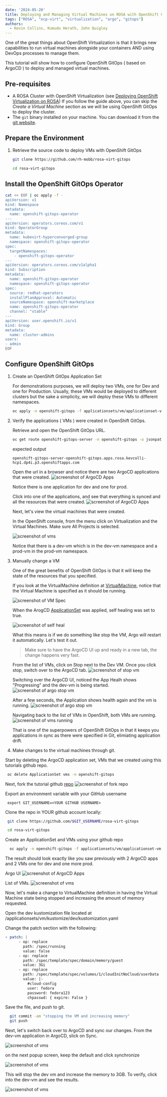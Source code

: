 ```yaml
---
date: '2024-05-20'
title: Deploying and Managing Virtual Machines on ROSA with OpenShift GitOps
tags: ["ROSA", "ocp-virt", "virtualization", "argo", "gitops"]
authors:
  - Kevin Collins, Kumudu Herath, John Quigley
---
```


One of the great things about OpenShift Virtualization is that it brings new capabilities to run virtual machines alongside your containers AND using DevOps processes to manage them.

This tutorial will show how to configure OpenShift GitOps ( based on ArgoCD ) to deploy and managed virtual machines.

## Pre-requisites

* A ROSA Cluster with OpenShift Virtualization (see [Deploying OpenShift Virtualization on ROSA](/experts/rosa/ocp-virt/basic/))
If you follow the guide above, you can skip the *Create a Virtual Machine* section as we will be using OpenShift GitOps to deploy the cluster.
* The `git` binary installed on your machine.  You can download it from the [git website](https://git-scm.com/downloads).


## Prepare the Environment

1. Retrieve the source code to deploy VMs with OpenShift GitOps

    ```bash
    git clone https://github.com/rh-mobb/rosa-virt-gitops

    cd rosa-virt-gitops
    ```


## Install the OpenShift GitOps Operator

```bash
cat << EOF | oc apply -f -
apiVersion: v1
kind: Namespace
metadata:
  name: openshift-gitops-operator
---
apiVersion: operators.coreos.com/v1
kind: OperatorGroup
metadata:
  name: kubevirt-hyperconverged-group
  namespace: openshift-gitops-operator
spec:
  targetNamespaces:
    - openshift-gitops-operator
---
apiVersion: operators.coreos.com/v1alpha1
kind: Subscription
metadata:
  name: openshift-gitops-operator
  namespace: openshift-gitops-operator
spec:
  source: redhat-operators
  installPlanApproval: Automatic
  sourceNamespace: openshift-marketplace
  name: openshift-gitops-operator
  channel: "stable"
---
apiVersion: user.openshift.io/v1
kind: Group
metadata:
  name: cluster-admins
users:
- admin
EOF
```

## Configure OpenShift GitOps

1. Create an OpenShift GitOps Application Set

    For demonstrations purposes, we will deploy two VMs, one for Dev and one for Production.  Usually, these VMs would be deployed to different clusters but the sake a simplicity, we will deploy these VMs to different namespaces.

    ```bash
    oc apply -n openshift-gitops -f applicationsets/vm/applicationset-vm.yaml
    ```

2. Verify the applications ( VMs ) were created in OpenShift GitOps.

    Retrieve and open the OpenShift GitOps URL.
    ```bash
    oc get route openshift-gitops-server -n openshift-gitops -o jsonpath='{.spec.host}{"\n"}'
    ```

    expected output
    ```text
    openshift-gitops-server-openshift-gitops.apps.rosa.kevcolli-hcp1.dp4i.p3.openshiftapps.com
    ```

    Open the url in a browser and notice there are two ArgoCD applications that were created.
    ![screenshot of ArgoCD Apps](./images/argo-vms.png)

    Notice there is one application for dev and one for prod.

    Click into one of the applications, and see that everything is synced and all the resources that were created.
    ![screenshot of ArgoCD Apps](./images/argo-dev-vm.png)

    Next, let's view the virtual machines that were created.

    In the OpenShift console, from the menu click on Virtualization and the Virtual Machines.   Make sure All Projects is selected.

    ![screenshot of vms](./images/vm-list.png)

    Notice that there is a dev-vm which is in the dev-vm namespace and a prod-vm in the prod-vm namespace.

3. Manually change a VM

    One of the great benefits of OpenShift GitOps is that it will keep the state of the resources that you specified.  

    If you look at the VirtualMachine definition at 
    [VirtualMachine](https://raw.githubusercontent.com/rh-mobb/rosa-virt-gitops/main/applicationsets/vm/kustomize/base/virtualmachine.yaml), notice that the Virtual Machine is specified as it should be running.

    ![screenshot of VM Spec](./images/vm-running.png)

    When the ArogCD [ApplicationSet](https://raw.githubusercontent.com/rh-mobb/rosa-virt-gitops/main/applicationsets/vm/applicationset-vm.yaml) was applied, self healing was set to true.


    ![screenshot of self heal](./images/argo-self-heal.png)

    What this means is if we do something like stop the VM, Argo will restart it automatically.  Let's test it out.

    > Make sure to have the ArgoCD UI up and ready in a new tab, the change happens very fast.  

    From the list of VMs, click on Stop next to the Dev VM.  Once you click stop, switch over to the ArgoCD tab.
    ![screenshot of stop vm](./images/argo-stop-vm.png)

    Switching over the ArgoCD UI, noticed the App Healh shows "Progressing" and the dev-vm is being started.
    ![screenshot of argo stop vm](./images/argo-vm-stopped.png)

    After a few seconds, the Application shows health again and the vm is running.
    ![screenshot of argo stop vm](./images/argo-vm-restarted.png)

    Navigating back to the list of VMs in OpenShift, both VMs are running.
    ![screenshot of vms running](./images/vms-running.png)

    That is one of the superpowers of OpenShift GitOps in that it keeps you applications in sync as there were specified in Git, elimiating application drift.

4. Make changes to the virtual machines through git.

Start by deleting the ArgoCD application set, VMs that we created using this tutorials github repo.

```bash
 oc delete ApplicationSet vms -n openshift-gitops
```

Next, fork the tutorial github [repo](https://github.com/rh-mobb/rosa-virt-gitops)
![screenshot of fork repo](./images/fork-repo.png)

Export an environment variable with your GitHub username
```
 export GIT_USERNAME=<YOUR GITHUB USERNAME>
```

Clone the repo in YOUR github account locally:
```bash
 git clone https://github.com/$GIT_USERNAME/rosa-virt-gitops

 cd rosa-virt-gitops
```

Create an ApplicationSet and VMs using your github repo
```bash
  oc apply -n openshift-gitops -f applicationsets/vm/applicationset-vm.yaml
```

The result should look exactly like you saw previously with 2 ArgoCD apps and 2 VMs one for dev and one more prod.

Argo UI
![screenshot of ArgoCD Apps](./images/argo-dev-vm.png)    

List of VMs.
![screenshot of vms](./images/vm-list.png)

Now, let's make a change to VirtualMachine definition in having the Virtual Machine state being stopped and increasing the amount of memory requested.

Open the dev kustomization file located at
/applicationsets/vm/kustomize/dev/kustomization.yaml

Change the patch section with the following:
```yaml
- patch: |
      - op: replace
        path: /spec/running
        value: false
      - op: replace
        path: /spec/template/spec/domain/memory/guest
        value: 3Gi
      - op: replace
        path: /spec/template/spec/volumes/1/cloudInitNoCloud/userData
        value: |-
          #cloud-config
          user: fedora
          password: fedora123
          chpasswd: { expire: False }
```

Save the file, and push to git.

```bash
  git commit -am "stopping the VM and increasing memory"
  git push
```

Next, let's switch back over to ArgoCD and sync our changes.  From the dev-vm application in ArgoCD, slick on Sync.

![screenshot of vms](./images/argo-sync.png)

on the next popup screen, keep the default and click synchronize

![screenshot of vms](./images/argo-sync2.png)

This will stop the dev vm and increase the memory to 3GB.  To verify, click into the dev-vm and see the results.

![screenshot of vms](./images/vm-stopped-memory.png)






